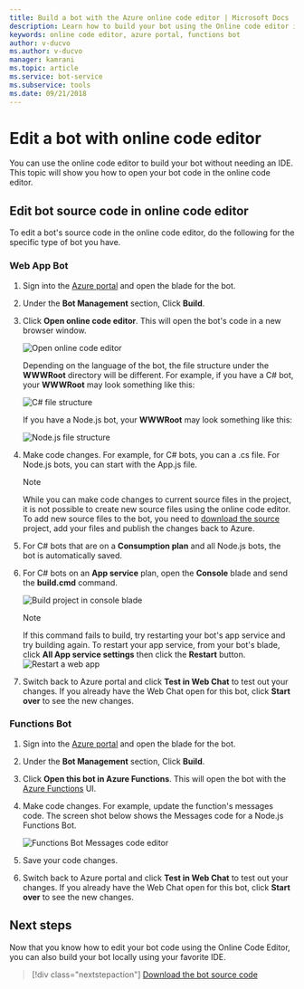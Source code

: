 ```yaml
---
title: Build a bot with the Azure online code editor | Microsoft Docs
description: Learn how to build your bot using the Online code editor in Bot Service. 
keywords: online code editor, azure portal, functions bot
author: v-ducvo
ms.author: v-ducvo
manager: kamrani
ms.topic: article
ms.service: bot-service
ms.subservice: tools
ms.date: 09/21/2018
---
```


# Edit a bot with online code editor

You can use the online code editor to build your bot without needing an IDE. This topic will show you how to open your bot code in the online code editor. 

## Edit bot source code in online code editor

To edit a bot's source code in the online code editor, do the following for the specific type of bot you have.

### Web App Bot
1. Sign into the [Azure portal](http://portal.azure.com) and open the blade for the bot.
2. Under the **Bot Management** section, Click **Build**.
3. Click **Open online code editor**. This will open the bot's code in a new browser window. 

   ![Open online code editor](~/media/azure-bot-build/open-online-code-editor.png)

   Depending on the language of the bot, the file structure under the **WWWRoot** directory will be different. For example, if you have a C# bot, your **WWWRoot** may look something like this:

   ![C# file structure](~/media/azure-bot-build/cs-wwwroot-structure.png)

   If you have a Node.js bot, your **WWWRoot** may look something like this:

   ![Node.js file structure](~/media/azure-bot-build/node-wwwroot-structure.png)

4. Make code changes. For example, for C# bots, you can a .cs file. For Node.js bots, you can start with the App.js file.

   > [!NOTE]
   > While you can make code changes to current source files in the project, it is not possible to create new source files using the online code editor. To add new source files to the bot, you need to [download the source](bot-service-build-download-source-code.md) project, add your files and publish the changes back to Azure.

5. For C# bots that are on a **Consumption plan** and all Node.js bots, the bot is automatically saved. 

6. For C# bots on an **App service** plan, open the **Console** blade and send the **build.cmd** command. 

   ![Build project in console blade](~/media/azure-bot-build/cs-console-build-cmd.png)
 
   > [!NOTE]
   > If this command fails to build, try restarting your bot's app service and try building again. To restart your app service, from your bot's blade, click **All App service settings** then click the **Restart** button.
   > ![Restart a web app](~/media/azure-bot-build/open-online-code-editor-restart-appservice.png)

7. Switch back to Azure portal and click **Test in Web Chat** to test out your changes. If you already have the Web Chat open for this bot, click **Start over** to see the new changes.

### Functions Bot

1. Sign into the [Azure portal](http://portal.azure.com) and open the blade for the bot.
2. Under the **Bot Management** section, Click **Build**.
3. Click **Open this bot in Azure Functions**. This will open the bot with the <a href="http://go.microsoft.com/fwlink/?linkID=747839" target="_blank">Azure Functions</a> UI. 
4. Make code changes. For example, update the function's messages code. The screen shot below shows the Messages code for a Node.js Functions Bot.

   ![Functions Bot Messages code editor](~/media/azure-bot-build/functions-messages-code.png)

5. Save your code changes.
6. Switch back to Azure portal and click **Test in Web Chat** to test out your changes. If you already have the Web Chat open for this bot, click **Start over** to see the new changes.

## Next steps
Now that you know how to edit your bot code using the Online Code Editor, you can also build your bot locally using your favorite IDE.

> [!div class="nextstepaction"]
> [Download the bot source code](bot-service-build-download-source-code.md)
